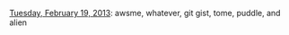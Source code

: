 [Tuesday, February 19, 2013][20130219]: awsme, whatever, git gist, tome, puddle, and alien

[20130219]: articles/20130219.html
